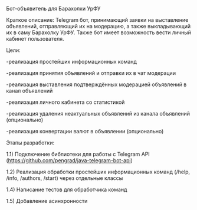 Бот-объявитель для Барахолки УрФУ

Краткое описание: Telegram бот, принимающий заявки на выставление объявлений, отправляющий их на модерацию, а также выкладывающий их в саму Барахолку УрФУ. Также бот имеет возможность вести личный кабинет пользователя.

Цели:

-реализация простейших информационных команд

-реализация принятия объявлений и отправки их в чат модерации

-реализация выставления подтверждённых модерацией объявлений в канал объявлений

-реализация личного кабинета со статистикой

-реализация удаления неактуальных объявлений из канала объявлений (опционально)

-реализация конвертации валют в объявлении (опционально)

Этапы разработки:

1.1) Подключение библиотеки для работы с Telegram API (https://github.com/pengrad/java-telegram-bot-api)

1.2) Реализация обработки простейших информационных команд (/help, /info, /authors, /start) через отдельные классы

1.4) Написание тестов для обработчика команд

1.5) Добавление асинхронности
